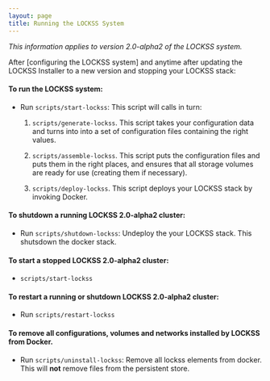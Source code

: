 ```yaml
---
layout: page
title: Running the LOCKSS System
---
```


*This information applies to version 2.0-alpha2 of the LOCKSS system.*

After [configuring the LOCKSS system] and anytime after updating the LOCKSS Installer to a new version and stopping your LOCKSS stack:

#### To run the LOCKSS system:
* Run `scripts/start-lockss`: This script will calls in turn:

    1.  `scripts/generate-lockss`. This script takes your configuration data and turns into into a set of configuration files containing the right values.

    1.  `scripts/assemble-lockss`. This script puts the configuration files and puts them in the right places, and ensures that all storage volumes are ready for use (creating them if necessary).

    1.  `scripts/deploy-lockss`. This script deploys your LOCKSS stack by invoking Docker.


#### To shutdown a running LOCKSS 2.0-alpha2 cluster:

*  Run `scripts/shutdown-lockss`: Undeploy the your LOCKSS stack. This shutsdown the docker stack.

#### To start a stopped LOCKSS 2.0-alpha2 cluster:
*   `scripts/start-lockss`

#### To restart a running or shutdown LOCKSS 2.0-alpha2 cluster:
*   Run `scripts/restart-lockss`

#### To remove all configurations, volumes and networks installed by LOCKSS from Docker.
* Run `scripts/uninstall-lockss`: Remove all lockss elements from docker. This will **not** remove files from the persistent store.